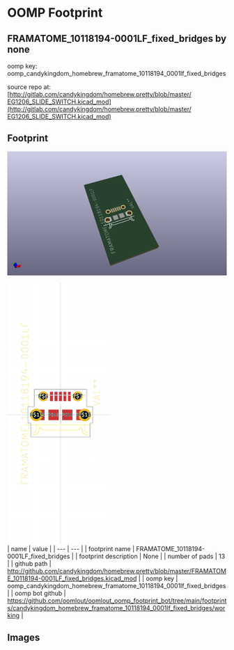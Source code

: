 # OOMP Footprint  
## FRAMATOME_10118194-0001LF_fixed_bridges  by none  
  
oomp key: oomp_candykingdom_homebrew_framatome_10118194_0001lf_fixed_bridges  
  
source repo at: [http://gitlab.com/candykingdom/homebrew.pretty/blob/master/‎EG1206‎_SLIDE_SWITCH.kicad_mod](http://gitlab.com/candykingdom/homebrew.pretty/blob/master/‎EG1206‎_SLIDE_SWITCH.kicad_mod)  
## Footprint  
  
[![working_kicad_pcb_3d.png](working_kicad_pcb_3d_600.png)](working_kicad_pcb_3d.png)  
  
[![working.png](working_600.png)](working.png)  
| name | value | 
| --- | --- | 
| footprint name | FRAMATOME_10118194-0001LF_fixed_bridges | 
| footprint description | None | 
| number of pads | 13 | 
| github path | http://github.com/candykingdom/homebrew.pretty/blob/master/FRAMATOME_10118194-0001LF_fixed_bridges.kicad_mod | 
| oomp key | oomp_candykingdom_homebrew_framatome_10118194_0001lf_fixed_bridges | 
| oomp bot github | https://github.com/oomlout/oomlout_oomp_footprint_bot/tree/main/footprints/candykingdom_homebrew_framatome_10118194_0001lf_fixed_bridges/working | 
## Images  
